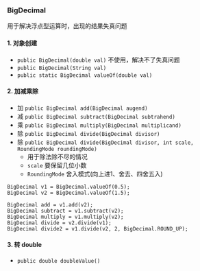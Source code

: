 ###  BigDecimal
用于解决浮点型运算时，出现的结果失真问题

#### 1. 对象创建
*  `public BigDecimal(double val)`   不使用，解决不了失真问题
*  `public BigDecimal(String val)`
*  `public static BigDecimal valueOf(double val)`

#### 2. 加减乘除
* 加 `public BigDecimal add(BigDecimal augend)`
* 减 `public BigDecimal subtract(BigDecimal subtrahend)`
* 乘 `public BigDecimal multiply(BigDecimal multiplicand)`
* 除 `public BigDecimal divide(BigDecimal divisor)`
* 除 `public BigDecimal divide(BigDecimal divisor, int scale, RoundingMode roundingMode) `
  * 用于除法除不尽的情况
  * `scale` 要保留几位小数
  * `RoundingMode` 舍入模式(向上进1、舍去、四舍五入)


```
BigDecimal v1 = BigDecimal.valueOf(0.5);
BigDecimal v2 = BigDecimal.valueOf(1.5);

BigDecimal add = v1.add(v2);
BigDecimal subtract = v1.subtract(v2);
BigDecimal multiply = v1.multiply(v2);
BigDecimal divide = v2.divide(v1);
BigDecimal divide2 = v1.divide(v2, 2, BigDecimal.ROUND_UP);
```

#### 3. 转 double
* `public double doubleValue()`

